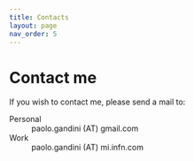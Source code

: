 ```yaml
---
title: Contacts
layout: page
nav_order: 5
---
```

# Contact me
If you wish to contact me, please send a mail to:
<dl>
<dt>Personal</dt>
<dd>paolo.gandini (AT) gmail.com</dd>
<dt>Work</dt>
<dd>paolo.gandini (AT) mi.infn.com</dd>
</dl>
